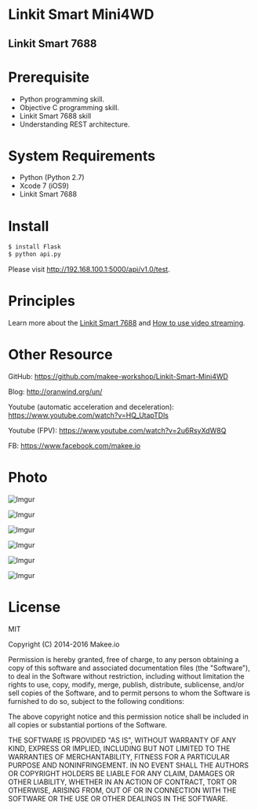 # Linkit Smart Mini4WD
## Linkit Smart 7688

Prerequisite
============

 - Python programming skill.
 - Objective C programming skill.
 - Linkit Smart 7688 skill
 - Understanding REST architecture.

System Requirements
==============

 - Python (Python 2.7)
 - Xcode 7 (iOS9)
 - Linkit Smart 7688

Install
==============

```bash
$ install Flask
$ python api.py
```

Please visit http://192.168.100.1:5000/api/v1.0/test.

Principles
==============

Learn more about the [Linkit Smart 7688](http://oranwind.org/linkit-7688-linkit-smart-76887688-duo-ji-chu-jiao-xue/) and  [How to use video streaming](http://oranwind.org/-linkit-smart-7688-7688-chuan-jie-webcam/).

Other Resource
==============
GitHub: https://github.com/makee-workshop/Linkit-Smart-Mini4WD

Blog: http://oranwind.org/un/

Youtube (automatic acceleration and deceleration): https://www.youtube.com/watch?v=HQ_UtapTDls

Youtube (FPV): https://www.youtube.com/watch?v=2u6RsyXdW8Q

FB: https://www.facebook.com/makee.io

Photo
==============
![Imgur](http://i.imgur.com/rKk7zCs.jpg)

![Imgur](http://i.imgur.com/mP3ADJB.jpg)

![Imgur](http://i.imgur.com/Prz4bv2.jpg)

![Imgur](http://i.imgur.com/zvr5JML.jpg)

![Imgur](http://i.imgur.com/gSI5m4u.jpg)

![Imgur](http://i.imgur.com/C6uEXtU.jpg)


License
==============

MIT

Copyright (C) 2014-2016 Makee.io

Permission is hereby granted, free of charge, to any person obtaining a copy of this software and associated documentation files (the "Software"), to deal in the Software without restriction, including without limitation the rights to use, copy, modify, merge, publish, distribute, sublicense, and/or sell copies of the Software, and to permit persons to whom the Software is furnished to do so, subject to the following conditions:

The above copyright notice and this permission notice shall be included in all copies or substantial portions of the Software.

THE SOFTWARE IS PROVIDED "AS IS", WITHOUT WARRANTY OF ANY KIND, EXPRESS OR IMPLIED, INCLUDING BUT NOT LIMITED TO THE WARRANTIES OF MERCHANTABILITY, FITNESS FOR A PARTICULAR PURPOSE AND NONINFRINGEMENT. IN NO EVENT SHALL THE AUTHORS OR COPYRIGHT HOLDERS BE LIABLE FOR ANY CLAIM, DAMAGES OR OTHER LIABILITY, WHETHER IN AN ACTION OF CONTRACT, TORT OR OTHERWISE, ARISING FROM, OUT OF OR IN CONNECTION WITH THE SOFTWARE OR THE USE OR OTHER DEALINGS IN THE SOFTWARE.

